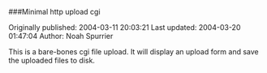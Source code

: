 ###Minimal http upload cgi

Originally published: 2004-03-11 20:03:21
Last updated: 2004-03-20 01:47:04
Author: Noah Spurrier

This is a bare-bones cgi file upload. It will display an upload form and save the uploaded files to disk.